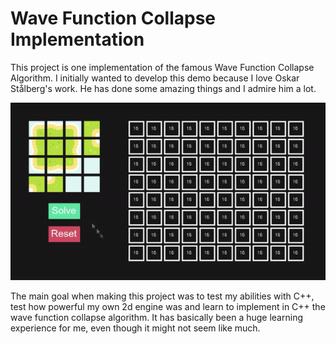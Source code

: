 # Wave Function Collapse Implementation

This project is one implementation of the famous Wave Function Collapse Algorithm. I initially wanted to develop this demo because I love Oskar Stålberg's work. He has done some amazing things and I admire him a lot.

![](Gifs/wfc_cpp_demo.gif)

The main goal when making this project was to test my abilities with C++, test how powerful my own 2d engine was and learn to implement in C++ the wave function collapse algorithm. It has basically been a huge learning experience for me, even though it might not seem like much.